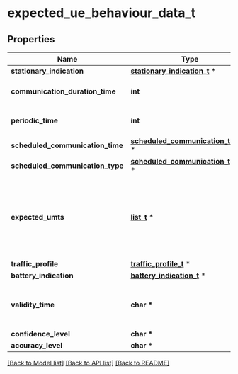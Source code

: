 # expected_ue_behaviour_data_t

## Properties
Name | Type | Description | Notes
------------ | ------------- | ------------- | -------------
**stationary_indication** | [**stationary_indication_t**](stationary_indication.md) \* |  | [optional] 
**communication_duration_time** | **int** | indicating a time in seconds. | [optional] 
**periodic_time** | **int** | indicating a time in seconds. | [optional] 
**scheduled_communication_time** | [**scheduled_communication_time_t**](scheduled_communication_time.md) \* |  | [optional] 
**scheduled_communication_type** | [**scheduled_communication_type_t**](scheduled_communication_type.md) \* |  | [optional] 
**expected_umts** | [**list_t**](location_area.md) \* | Identifies the UE&#39;s expected geographical movement. The attribute is only applicable in 5G. | [optional] 
**traffic_profile** | [**traffic_profile_t**](traffic_profile.md) \* |  | [optional] 
**battery_indication** | [**battery_indication_t**](battery_indication.md) \* |  | [optional] 
**validity_time** | **char \*** | string with format &#39;date-time&#39; as defined in OpenAPI. | [optional] 
**confidence_level** | **char \*** |  | [optional] 
**accuracy_level** | **char \*** |  | [optional] 

[[Back to Model list]](../README.md#documentation-for-models) [[Back to API list]](../README.md#documentation-for-api-endpoints) [[Back to README]](../README.md)


